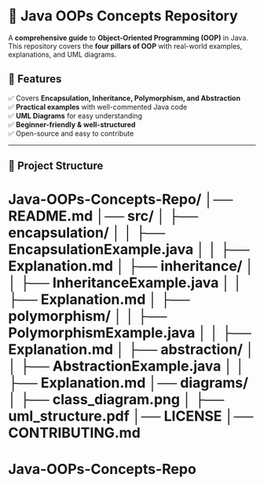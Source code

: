
# 🚀 Java OOPs Concepts Repository

A **comprehensive guide** to **Object-Oriented Programming (OOP)** in Java. This repository covers the **four pillars of OOP** with real-world examples, explanations, and UML diagrams.


## 📌 Features
✅ Covers **Encapsulation, Inheritance, Polymorphism, and Abstraction**  
✅ **Practical examples** with well-commented Java code  
✅ **UML Diagrams** for easy understanding  
✅ **Beginner-friendly & well-structured**  
✅ Open-source and easy to contribute  

---

## 📂 Project Structure
Java-OOPs-Concepts-Repo/
│── README.md
│── src/
│   ├── encapsulation/
│   │   ├── EncapsulationExample.java
│   │   ├── Explanation.md
│   ├── inheritance/
│   │   ├── InheritanceExample.java
│   │   ├── Explanation.md
│   ├── polymorphism/
│   │   ├── PolymorphismExample.java
│   │   ├── Explanation.md
│   ├── abstraction/
│   │   ├── AbstractionExample.java
│   │   ├── Explanation.md
│── diagrams/
│   ├── class_diagram.png
│   ├── uml_structure.pdf
│── LICENSE
│── CONTRIBUTING.md
=======
# Java-OOPs-Concepts-Repo

